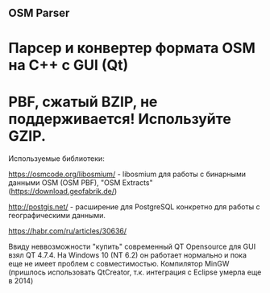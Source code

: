 ## OSM Parser
# Парсер и конвертер формата OSM на C++ с GUI (Qt)
# PBF, сжатый BZIP, не поддерживается! Используйте GZIP.

Используемые библиотеки:

https://osmcode.org/libosmium/ - libosmium для работы с бинарными данными OSM (OSM PBF), "OSM Extracts" (https://download.geofabrik.de/)

http://postgis.net/ - расширение для PostgreSQL конкретно для работы с географическими данными.

https://habr.com/ru/articles/30636/

Ввиду неввозможности "купить" современный QT Opensource для GUI взял QT 4.7.4. На Windows 10 (NT 6.2) он работает нормально и пока еще не имеет проблем с совместимостью. Компилятор MinGW (пришлось использовать QtCreator, т.к. интеграция с Eclipse умерла еще в 2014)
